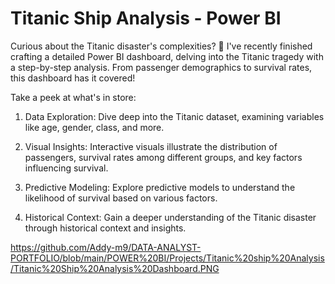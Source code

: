 # Titanic Ship Analysis - Power BI

Curious about the Titanic disaster's complexities? 🤔 I've recently finished crafting a detailed Power BI dashboard, delving into the Titanic tragedy with a step-by-step analysis. From passenger demographics to survival rates, this dashboard has it covered!

Take a peek at what's in store:

1) Data Exploration: Dive deep into the Titanic dataset, examining variables like age, gender, class, and more.

2) Visual Insights: Interactive visuals illustrate the distribution of passengers, survival rates among different groups, and key factors influencing survival.

3) Predictive Modeling: Explore predictive models to understand the likelihood of survival based on various factors.

4) Historical Context: Gain a deeper understanding of the Titanic disaster through historical context and insights.

https://github.com/Addy-m9/DATA-ANALYST-PORTFOLIO/blob/main/POWER%20BI/Projects/Titanic%20ship%20Analysis/Titanic%20Ship%20Analysis%20Dashboard.PNG



